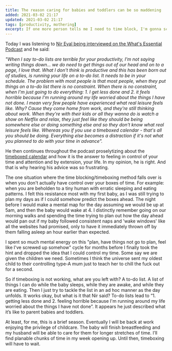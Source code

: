 ```yaml
---
title: The reason caring for babies and toddlers can be so maddening
added: 2021-03-02 21:17
updated: 2021-03-02 21:17
tags: [productivity, mothering]
excerpt: If one more person tells me I need to time block, I'm gonna scream.
---
```


Today I was listening to [Nir Eyal being interviewed on the What's Essential Podcast](https://omny.fm/shows/essentialism-with-greg-mckeown/greg-nir-dancing-lanterns-pause) and he said:

*"When I say to-do lists are terrible for your productivity, I'm not saying writing things down... we do need to get things out of our head and on to a page, I love that. What I don't think is productive and this has been born out of studies, is running your life on a to-do list. It needs to be in your schedule. The problem with most people is that most people, when they put things on a to-do list there is no constraint. When there is no constraint, when I'm just going to do everything: 1. I get less done and 2. it feels horrible because I'm running around my life worried about the things I have not done. I mean very few people have experienced what real leisure feels like. Why? Cause they come home from work, and they're still thinking about work. When they're with their kids or all they wanna do is watch a show on Netflix and relax, they just feel like they should be being somewhere else or doing something else and so they don't know what real leisure feels like. Whereas you if you use a timeboxed calendar - that's all you should be doing. Everything else becomes a distraction if it's not what you planned to do with your time in advance".*

He then continues throughout the podcast proselytizing about the [timeboxed calendar](https://hbr.org/2018/12/how-timeboxing-works-and-why-it-will-make-you-more-productive) and how it is the answer to feeling in control of your time and attention and by extension, your life. In my opinion, he is right. And that is why hearing his advice was so frustrating.

The one situation where the time blocking/timeboxing method falls over is when you don't actually have control over your boxes of time. For example: when you are beholden to a tiny human with erratic sleeping and eating patterns. I felt this resistance most with my first baby, as I was still trying to plan my days as if I could somehow predict the boxes ahead. The night before I would make a mental map for the day assuming we would be up at 5am, and then the baby would wake at 4. I distinctly remember going on our morning walks and spending the time trying to plan out how the day ahead would pan out if my baby followed consistent naps and 'wake windows' like all the websites had promised, only to have it immediately thrown off by them falling asleep an hour earlier than expected. 

I spent so much mental energy on this "plan, have things not go to plan, feel like I've screwed up somehow" cycle for months before I finally took the hint and dropped the idea that I could control my time. Some say we are given the children we need. Sometimes I think the universe sent my oldest child to their controlling type-A mum just to teach her to chill the fuck out for a second.

So if timeboxing is not working, what are you left with? A to-do list. A list of things I can do while the baby sleeps, while they are awake, and while they are eating. Then I just try to tackle the list in an ad hoc manner as the day unfolds. It works okay, but what is it that Nir said? To-do lists lead to “1. getting less done and 2. feeling horrible because I'm running around my life worried about the things I have not done”. It appears he just described what it’s like to parent babies and toddlers. 

At least, for me, this is a brief season. Eventually I will be back at work enjoying the privilege of childcare. The baby will finish breastfeeding and my husband will be able to care for them for longer stretches of time. I’ll find planable chunks of time in my week opening up. Until then, timeboxing will have to wait.